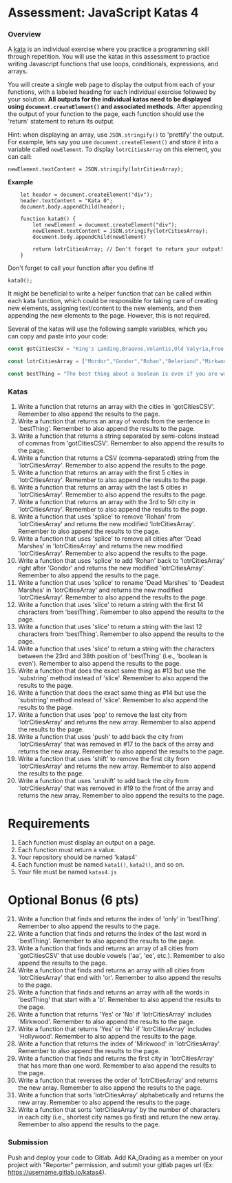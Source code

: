 # Assessment: JavaScript Katas 4 #

### Overview ###

A [kata](https://en.wikipedia.org/wiki/Kata_(programming)) is an individual exercise where you practice a programming skill through repetition.
You will use the katas in this assessment to practice writing Javascript functions that use loops, conditionals, expressions, and arrays.

You will create a single web page to display the output from each of your functions, with a labeled heading for each individual exercise 
followed by your solution. **All outputs for the individual katas need to be displayed using `document.createElement()` and associated 
methods.** After appending the output of your function to the page, each function should use the 'return' statement to return its output.

Hint: when displaying an array, use `JSON.stringify()` to 'prettify' the output. For example, lets say you use `document.createElement()` 
and store it into a variable called `newElement`.  To display `lotrCitiesArray` on this element, you can call:

`newElement.textContent = JSON.stringify(lotrCitiesArray);`

**Example**

```
    let header = document.createElement("div");
    header.textContent = "Kata 0";
    document.body.appendChild(header);
    
    function kata0() {
        let newElement = document.createElement("div");
        newElement.textContent = JSON.stringify(lotrCitiesArray);
        document.body.appendChild(newElement)

        return lotrCitiesArray; // Don't forget to return your output!
    }
```
Don't forget to call your function after you define it!

`kata0();`

It might be beneficial to write a helper function that can be called within each kata function, which could be responsible for taking care of creating new 
elements, assigning text/content to the new elements, and then appending the new elements to the page.  However, this is not required.

Several of the katas will use the following sample variables, which you can copy and paste into your code:

```js
const gotCitiesCSV = "King's Landing,Braavos,Volantis,Old Valyria,Free Cities,Qarth,Meereen";
```

```js
const lotrCitiesArray = ["Mordor","Gondor","Rohan","Beleriand","Mirkwood","Dead Marshes","Rhun","Harad"];
```

```js
const bestThing = "The best thing about a boolean is even if you are wrong you are only off by a bit";
```

### Katas
1.  Write a function that returns an array with the cities in 'gotCitiesCSV'.  Remember to also append the results to the page.
2.  Write a function that returns an array of words from the sentence in 'bestThing'. Remember to also append the results to the page.
3.  Write a function that returns a string separated by semi-colons instead of commas from 'gotCitiesCSV'. Remember to also append the results to the page.
4.  Write a function that returns a CSV (comma-separated) string from the 'lotrCitiesArray'. Remember to also append the results to the page.
5.  Write a function that returns an array with the first 5 cities in 'lotrCitiesArray'. Remember to also append the results to the page.
6.  Write a function that returns an array with the last 5 cities in 'lotrCitiesArray'. Remember to also append the results to the page.
7.  Write a function that returns an array with the 3rd to 5th city in 'lotrCitiesArray'. Remember to also append the results to the page.
8.  Write a function that uses 'splice' to remove 'Rohan' from 'lotrCitiesArray' and returns the new modified 'lotrCitiesArray'. Remember to also append the results to the page.
9.  Write a function that uses 'splice' to remove all cities after 'Dead Marshes' in 'lotrCitiesArray' and returns the new modified 'lotrCitiesArray'. Remember to also append the results to the page.
10.  Write a function that uses 'splice' to add 'Rohan' back to 'lotrCitiesArray' right after 'Gondor' and returns the new modified 'lotrCitiesArray'. Remember to also append the results to the page.
11.  Write a function that uses 'splice' to rename 'Dead Marshes' to 'Deadest Marshes' in 'lotrCitiesArray' and returns the new modified 'lotrCitiesArray'. Remember to also append the results to the page.
12.  Write a function that uses 'slice' to return a string with the first 14 characters from 'bestThing'. Remember to also append the results to the page.
13.  Write a function that uses 'slice' to return a string with the last 12 characters from 'bestThing'. Remember to also append the results to the page.
14.  Write a function that uses 'slice' to return a string with the characters between the 23rd and 38th position of 'bestThing' (i.e., 'boolean is even'). Remember to also append the results to the page.
15.  Write a function that does the exact same thing as #13 but use the 'substring' method instead of 'slice'. Remember to also append the results to the page.
16.  Write a function that does the exact same thing as #14 but use the 'substring' method instead of 'slice'. Remember to also append the results to the page.
17.  Write a function that uses 'pop' to remove the last city from 'lotrCitiesArray' and returns the new array. Remember to also append the results to the page.
18.  Write a function that uses 'push' to add back the city from 'lotrCitiesArray' that was removed in #17 to the back of the array and returns the new array. Remember to also append the results to the page.
19.  Write a function that uses 'shift' to remove the first city from 'lotrCitiesArray' and returns the new array. Remember to also append the results to the page.
20.  Write a function that uses 'unshift' to add back the city from 'lotrCitiesArray' that was removed in #19 to the front of the array and returns the new array. Remember to also append the results to the page.



# Requirements #

1. Each function must display an output on a page.
2. Each function must return a value.
3. Your repository should be named 'katas4'
3. Each function must be named `kata1()`, `kata2()`, and so on.
4. Your file must be named `katas4.js`

# Optional Bonus (6 pts) #
21.  Write a function that finds and returns the index of 'only' in 'bestThing'. Remember to also append the results to the page.
22.  Write a function that finds and returns the index of the last word in 'bestThing'. Remember to also append the results to the page.
23.  Write a function that finds and returns an array of all cities from 'gotCitiesCSV' that use double vowels ('aa', 'ee', etc.). Remember to also append the results to the page.
24.  Write a function that finds and returns an array with all cities from 'lotrCitiesArray' that end with 'or'. Remember to also append the results to the page.
25.  Write a function that finds and returns an array with all the words in 'bestThing' that start with a 'b'. Remember to also append the results to the page.
26.  Write a function that returns 'Yes' or 'No' if 'lotrCitiesArray' includes 'Mirkwood'. Remember to also append the results to the page.
27.  Write a function that returns 'Yes' or 'No' if 'lotrCitiesArray' includes 'Hollywood'. Remember to also append the results to the page.
28.  Write a function that returns the index of 'Mirkwood' in 'lotrCitiesArray'. Remember to also append the results to the page.
29.  Write a function that finds and returns the first city in 'lotrCitiesArray' that has more than one word. Remember to also append the results to the page.
30.  Write a function that reverses the order of 'lotrCitiesArray' and returns the new array. Remember to also append the results to the page.
31.  Write a function that sorts 'lotrCitiesArray' alphabetically and returns the new array. Remember to also append the results to the page.
32.  Write a function that sorts 'lotrCitiesArray' by the number of characters in each city (i.e., shortest city names go first) and return the new array. Remember to also append the results to the page.





### Submission ###

Push and deploy your code to Gitlab. Add KA_Grading as a member on your project with "Reporter" permission, and submit your gitlab pages url (Ex: https://username.gitlab.io/katas4).

